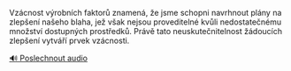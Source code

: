 
Vzácnost výrobních faktorů znamená, že jsme schopni navrhnout plány na zlepšení našeho blaha, jež však nejsou proveditelné kvůli nedostatečnému množství dostupných prostředků. Právě tato neuskutečnitelnost žádoucích zlepšení vytváří prvek vzácnosti.

[🔊 Poslechnout audio](/data/7-paragraphs/audio/chapter_95/para_009-Vzcnost-vrobnch-faktor-znamen-e-jsme-schopn.mp3)
